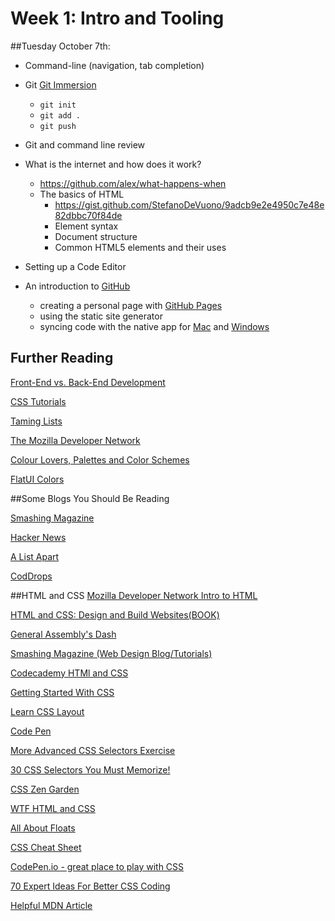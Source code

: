 # Week 1: Intro and Tooling

##Tuesday October 7th:

* Command-line (navigation, tab completion)
* Git [Git Immersion](http://gitimmersion.com)
   - `git init`
   - `git add .`
   - `git push`
* Git and command line review
* What is the internet and how does it work?
  - https://github.com/alex/what-happens-when
  * The basics of HTML
    - https://gist.github.com/StefanoDeVuono/9adcb9e2e4950c7e48e82dbbc70f84de
    - Element syntax
    - Document structure
    - Common HTML5 elements and their uses

* Setting up a Code Editor
* An introduction to [GitHub](https://github.com)
  - creating a personal page with [GitHub Pages](https://pages.github.com)
  - using the static site generator
  - syncing code with the native app for [Mac](http://mac.github.com) and [Windows](http://windows.github.com)

## Further Reading
[Front-End vs. Back-End Development](http://blog.teamtreehouse.com/i-dont-speak-your-language-frontend-vs-backend)

[CSS Tutorials](http://css.maxdesign.com.au/index.htm)

[Taming Lists](http://alistapart.com/article/taminglists/)

[The Mozilla Developer Network](https://developer.mozilla.org/en-US/)

[Colour Lovers, Palettes and Color Schemes](http://www.colourlovers.com/)

[FlatUI Colors](http://flatuicolors.com/)

##Some Blogs You Should Be Reading

[Smashing Magazine](http://www.smashingmagazine.com)

[Hacker News](http://news.ycombinator.com)

[A List Apart](http://alistapart.com)

[CodDrops](http://tympanus.net/codrops/)

##HTML and CSS
[Mozilla Developer Network Intro to HTML](https://developer.mozilla.org/en-US/docs/Web/Guide/HTML/Introduction)

[HTML and CSS: Design and Build Websites(BOOK)](http://www.amazon.com/gp/product/1118008189/ref=pd_lpo_sbs_dp_ss_1?pf_rd_p=1535523722&pf_rd_s=lpo-top-stripe-1&pf_rd_t=201&pf_rd_i=B00CVDY3NE&pf_rd_m=ATVPDKIKX0DER&pf_rd_r=0TH2WZATDSPEMPB9GSGA)

[General Assembly's Dash](https://dash.generalassemb.ly/)

[Smashing Magazine (Web Design Blog/Tutorials)](http://www.smashingmagazine.com/)

[Codecademy HTMl and CSS](http://www.codecademy.com/tracks/web)

[Getting Started With CSS](https://developer.mozilla.org/en-US/docs/Web/Guide/CSS/Getting_started)

[Learn CSS Layout](http://learnlayout.com/)

[Code Pen](http://codepen.io/)

[More Advanced CSS Selectors Exercise](http://codepen.io/Colt/pen/Enbvs/)

[30 CSS Selectors You Must Memorize!](http://code.tutsplus.com/tutorials/the-30-css-selectors-you-must-memorize--net-16048)

[CSS Zen Garden](http://www.csszengarden.com)

[WTF HTML and CSS](http://wtfhtmlcss.com)

[All About Floats](http://css-tricks.com/all-about-floats/)

[CSS Cheat Sheet](http://coding.smashingmagazine.com/wp-content/uploads/images/css3-cheat-sheet/css3-cheat-sheet.pdf)

[CodePen.io - great place to play with CSS](http://codepen.io/)

[70 Expert Ideas For Better CSS Coding](http://www.smashingmagazine.com/2007/05/10/70-expert-ideas-for-better-css-coding/)

[Helpful MDN Article](https://developer.mozilla.org/en-US/docs/DOM/DOM_Reference/Introduction)
